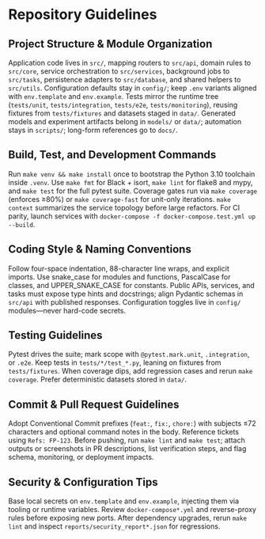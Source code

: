 # Repository Guidelines

## Project Structure & Module Organization

Application code lives in `src/`, mapping routers to `src/api`, domain rules to `src/core`, service orchestration to `src/services`, background jobs to `src/tasks`, persistence adapters to `src/database`, and shared helpers to `src/utils`. Configuration defaults stay in `config/`; keep `.env` variants aligned with `env.template` and `env.example`. Tests mirror the runtime tree (`tests/unit`, `tests/integration`, `tests/e2e`, `tests/monitoring`), reusing fixtures from `tests/fixtures` and datasets staged in `data/`. Generated models and experiment artifacts belong in `models/` or `data/`; automation stays in `scripts/`; long-form references go to `docs/`.

## Build, Test, and Development Commands

Run `make venv && make install` once to bootstrap the Python 3.10 toolchain inside `.venv`. Use `make fmt` for Black + isort, `make lint` for flake8 and mypy, and `make test` for the full pytest suite. Coverage gates run via `make coverage` (enforces ≥80%) or `make coverage-fast` for unit-only iterations. `make context` summarizes the service topology before large refactors. For CI parity, launch services with `docker-compose -f docker-compose.test.yml up --build`.

## Coding Style & Naming Conventions

Follow four-space indentation, 88-character line wraps, and explicit imports. Use snake_case for modules and functions, PascalCase for classes, and UPPER_SNAKE_CASE for constants. Public APIs, services, and tasks must expose type hints and docstrings; align Pydantic schemas in `src/api` with published responses. Configuration toggles live in `config/` modules—never hard-code secrets.

## Testing Guidelines

Pytest drives the suite; mark scope with `@pytest.mark.unit`, `.integration`, or `.e2e`. Keep tests in `tests/*/test_*.py`, leaning on fixtures from `tests/fixtures`. When coverage dips, add regression cases and rerun `make coverage`. Prefer deterministic datasets stored in `data/`.

## Commit & Pull Request Guidelines

Adopt Conventional Commit prefixes (`feat:`, `fix:`, `chore:`) with subjects ≤72 characters and optional command notes in the body. Reference tickets using `Refs: FP-123`. Before pushing, run `make lint` and `make test`; attach outputs or screenshots in PR descriptions, list verification steps, and flag schema, monitoring, or deployment impacts.

## Security & Configuration Tips

Base local secrets on `env.template` and `env.example`, injecting them via tooling or runtime variables. Review `docker-compose*.yml` and reverse-proxy rules before exposing new ports. After dependency upgrades, rerun `make lint` and inspect `reports/security_report*.json` for regressions.
